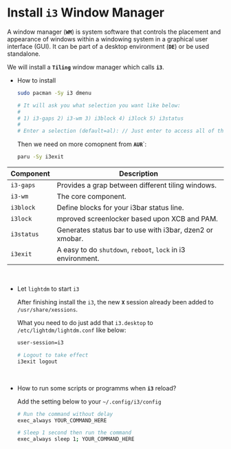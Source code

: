 # Install **`i3`** Window Manager

A window manager (**`WM`**) is system software that controls the placement and appearance of windows
within a windowing system in a graphical user interface (GUI). It can be part of a desktop environment 
(**`DE`**) or be used standalone.

We will install a **`Tiling`** window manager which calls **`i3`**.

- How to install

    ```bash
    sudo pacman -Sy i3 dmenu

    # It will ask you what selection you want like below:
    #
    # 1) i3-gaps 2) i3-wm 3) i3block 4) i3lock 5) i3status
    #
    # Enter a selection (default=al): // Just enter to access all of them!!!
    ```

    Then we need on more comopnent from **`AUR`**`:
    ```bash
    paru -Sy i3exit
    ```
    
| Component | Description|
| --------- | -----------
| `i3-gaps` | Provides a grap between different tiling windows. |
| `i3-wm`   | The core component. |
| `i3block` | Define blocks for your i3bar status line. |
| `i3lock`  | mproved screenlocker based upon XCB and PAM.|
| `i3status`| Generates status bar to use with i3bar, dzen2 or xmobar. |
| `i3exit`  | A easy to do `shutdown`, `reboot`, `lock` in i3 environment. |


</br>

- Let `lightdm` to start `i3`

    After finishing install the `i3`, the new **`X`** session already been added to `/usr/share/xessions`.

    What you need to do just add that `i3.desktop` to `/etc/lightdm/lightdm.conf` like below:

    ```bash
    user-session=i3

    # Logout to take effect
    i3exit logout
    `````

</br>

- How to run some scripts or programms when **`i3`** reload?

    Add the setting below to your `~/.config/i3/config`

    ```bash
    # Run the command without delay
    exec_always YOUR_COMMAND_HERE

    # Sleep 1 second then run the command
    exec_always sleep 1; YOUR_COMMAND_HERE
    ```
